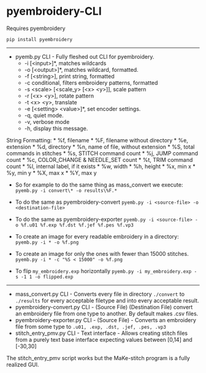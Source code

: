 # pyembroidery-CLI


Requires pyembroidery

`pip install pyembroidery`

---
* pyemb.py CLI - Fully fleshed out CLI for pyembroidery.
    * -i [\<input\>]*, matches wildcards
    * -o [\<output\>]*, matches wildcard, formatted.
    * -f [\<string\>], print string, formatted
    * -c conditional, filters embroidery patterns, formatted
    * -s \<scale\> [\<scale_y\> [\<x\> \<y\>]], scale pattern
    * -r <theta> [\<x\> \<y\>], rotate pattern
    * -t \<x\> \<y\>, translate
    * -e [\<setting\> \<value\>]*, set encoder settings.
    * -q, quiet mode.
    * -v, verbose mode
    * -h, display this message.

String Formatting:
    * %f, filename
    * %F, filename without directory
    * %e, extension
    * %d, directory
    * %n, name of file, without extension
    * %S, total commands in stitches
    * %s, STITCH command count
    * %j, JUMP command count
    * %c, COLOR_CHANGE & NEEDLE_SET count
    * %t, TRIM command count
    * %l, internal label, if it exists
    * %w, width
    * %h, height
    * %x, min x
    * %y, min y
    * %X, max x
    * %Y, max y

* So for example to do the same thing as mass_convert we execute:
`pyemb.py -i convert\* -o results\%F.*`

* To do the same as pyembroidery-convert
`pyemb.py -i <source-file> -o <destination-file>`

* To do the same as pyembroidery-exporter
`pyemb.py -i <source-file> -o %f.u01 %f.exp %f.dst %f.jef %f.pes %f.vp3`

* To create an image for every readable embroidery in a directory:
`pyemb.py -i * -o %f.png`

* To create an image for only the ones with fewer than 15000 stitches.
`pyemb.py -i * -c "%S < 15000" -o %f.png`

* To flip `my_embroidery.exp` horizontally
`pyemb.py -i my_embroidery.exp -s -1 1 -o flipped.exp`

---
* mass_convert.py	CLI - Converts every file in directory `./convert` to `./results` for every acceptable filetype and into every acceptable result.
* pyembroidery-convert.py	CLI - (Source File) (Destination File) convert an embroidery file from one type to another. By default makes .csv files.
* pyembroidery-exporter.py  CLI - (Source File) - Converts an embroidery file from some type to `.u01, .exp, .dst, .jef, .pes, .vp3`
* stitch_entry_pmv.py CLI - Text interface - Allows creating stitch files from a purely text base interface expecting values between [0,14] and [-30,30]

The stitch_entry_pmv script works but the MaKe-stitch program is a fully realized GUI.
